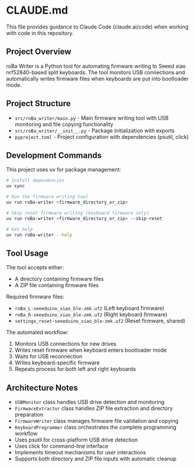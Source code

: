 # CLAUDE.md

This file provides guidance to Claude Code (claude.ai/code) when working with code in this repository.

## Project Overview

roBa Writer is a Python tool for automating firmware writing to Seeed xiao nrf52840-based split keyboards. The tool monitors USB connections and automatically writes firmware files when keyboards are put into bootloader mode.

## Project Structure

- `src/roBa_writer/main.py` - Main firmware writing tool with USB monitoring and file copying functionality
- `src/roBa_writer/__init__.py` - Package initialization with exports
- `pyproject.toml` - Project configuration with dependencies (psutil, click)

## Development Commands

This project uses uv for package management:

```bash
# Install dependencies
uv sync

# Run the firmware writing tool
uv run roBa-writer <firmware_directory_or_zip>

# Skip reset firmware writing (keyboard firmware only) 
uv run roBa-writer <firmware_directory_or_zip> --skip-reset

# Get help
uv run roBa-writer --help
```

## Tool Usage

The tool accepts either:
- A directory containing firmware files
- A ZIP file containing firmware files

Required firmware files:
- `roBa_L-seeeduino_xiao_ble-zmk.uf2` (Left keyboard firmware)
- `roBa_R-seeeduino_xiao_ble-zmk.uf2` (Right keyboard firmware)  
- `settings_reset-seeeduino_xiao_ble-zmk.uf2` (Reset firmware, shared)

The automated workflow:
1. Monitors USB connections for new drives
2. Writes reset firmware when keyboard enters bootloader mode
3. Waits for USB reconnection
4. Writes keyboard-specific firmware
5. Repeats process for both left and right keyboards

## Architecture Notes

- `USBMonitor` class handles USB drive detection and monitoring
- `FirmwareExtractor` class handles ZIP file extraction and directory preparation
- `FirmwareWriter` class manages firmware file validation and copying
- `KeyboardProgrammer` class orchestrates the complete programming workflow
- Uses psutil for cross-platform USB drive detection
- Uses click for command-line interface
- Implements timeout mechanisms for user interactions
- Supports both directory and ZIP file inputs with automatic cleanup